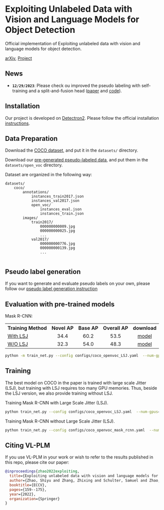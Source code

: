 # Exploiting Unlabeled Data with Vision and Language Models for Object Detection

Official implementation of Exploiting unlabeled data with vision and language models for object detection.

[arXiv](https://arxiv.org/abs/2207.08954), [Project](https://www.nec-labs.com/~mas/VL-PLM/)

## News
- **`12/29/2023`**: Please check ou improved the pseudo labeling with self-training and a split-and-fusion head ([paper](https://arxiv.org/abs/2308.06412) and [code](https://github.com/xiaofeng94/SAS-Det)).

## Installation

Our project is developed on [Detectron2](https://github.com/facebookresearch/detectron2).
Please follow the official installation [instructions](https://github.com/facebookresearch/detectron2/blob/main/INSTALL.md).

## Data Preparation
Download the [COCO dataset](https://cocodataset.org/#home), and put it in the `datasets/` directory.

Download our [pre-generated pseudo-labeled data](https://drive.google.com/drive/folders/1hv9YZF0mGUQVCmDgEzGxYi9FtqIukNBd?usp=drive_link), and put them in the `datasets/open_voc` directory.

Dataset are organized in the following way:
```bazaar
datasets/
    coco/
        annotations/
            instances_train2017.json
            instances_val2017.json
            open_voc/
                instances_eval.json
                instances_train.json
        images/
            train2017/
                000000000009.jpg
                000000000025.jpg
                ...
            val2017/
                000000000776.jpg
                000000000139.jpg
                ...
        
```

## Pseudo label generation
If you want to generate and evaluate pseudo labels on your own, please follow our [pseudo label generation instruction](https://github.com/xiaofeng94/VL-PLM_for_detection/blob/main/PL_GENERATION.md)


## Evaluation with pre-trained models
Mask R-CNN:
<table><tbody>
<!-- START TABLE -->
<!-- TABLE HEADER -->
<th valign="bottom">Training Method</th>
<th valign="bottom">Novel AP</th>
<th valign="bottom">Base AP</th>
<th valign="bottom">Overall AP</th>
<th valign="bottom">download</th>
<!-- TABLE BODY -->
<!-- ROW: with LSJ -->
 <tr><td align="left"><a href="./configs/coco_openvoc_LSJ.yaml">With LSJ</a></td>
<td align="center">34.4</td>
<td align="center">60.2</td>
<td align="center">53.5</td>
<td align="center"><a href="https://drive.google.com/file/d/1bk0yrHdPe-gaO0goDDLmHY0KAOy7fR_y/view?usp=drive_link">model</a></td>
</tr>
    
<!-- ROW: with out LSJ -->
 <tr><td align="left"><a href="./configs/coco_openvoc_mask_rcnn.yaml">W/O LSJ</a></td>
<td align="center">32.3</td>
<td align="center">54.0</td>
<td align="center">48.3</td>
<td align="center"><a href="https://drive.google.com/file/d/1yaYqWeXzSMDAdCgbKxyTpmu45uv_Xsu-/view?usp=drive_link">model</a></td>
</tr>

</tbody></table>

```bash
python -m train_net.py --config configs/coco_openvoc_LSJ.yaml  --num-gpus=1 --eval-only --resume
```

## Training
The best model on COCO in the paper is trained with large scale Jitter (LSJ), but training with LSJ requires too many GPU memories. Thus, beside the LSJ version, we also provide training without LSJ. 

Training Mask R-CNN with Large Scale Jitter (LSJ).
```bash 
python train_net.py --config configs/coco_openvoc_LSJ.yaml  --num-gpus=8 --use_lsj
```
Training Mask R-CNN without Large Scale Jitter (LSJ).
```bash 
python train_net.py --config configs/coco_openvoc_mask_rcnn.yaml  --num-gpus=8
```
## Citing VL-PLM
If you use VL-PLM in your work or wish to refer to the results published in this repo, please cite our paper:
```BibTeX
@inproceedings{zhao2022exploiting,
  title={Exploiting unlabeled data with vision and language models for object detection},
  author={Zhao, Shiyu and Zhang, Zhixing and Schulter, Samuel and Zhao, Long and Vijay Kumar, BG and Stathopoulos, Anastasis and Chandraker, Manmohan and Metaxas, Dimitris N},
  booktitle={ECCV},
  pages={159--175},
  year={2022},
  organization={Springer}
}
```



